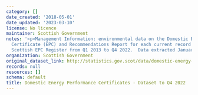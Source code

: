 ```yaml
---
category: []
date_created: '2018-05-01'
date_updated: '2023-03-10'
license: No licence
maintainer: Scottish Government
notes: '<p>Management Information: environmental data on the Domestic Energy Performance
  Certificate (EPC) and Recommendations Report for each current record held on the
  Scottish EPC Register from Q1 2013 to Q4 2022.  Data extracted January 2023.  </p>'
organization: Scottish Government
original_dataset_link: http://statistics.gov.scot/data/domestic-energy-performance-certificates
records: null
resources: []
schema: default
title: Domestic Energy Performance Certificates - Dataset to Q4 2022
---
```

